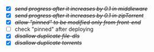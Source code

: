 * [X] ~~*send progress after it increases by 0.1 in middleware*~~
* [X] ~~*send progress after it increases by 0.1 in zipTorrent*~~
* [X] ~~*allow "pinned" to be modified only from front-end*~~
* [ ] check "pinned" after deploying
* [X] ~~*disallow duplicate file-dls*~~
* [X] ~~*disallow duplicate torrents*~~
